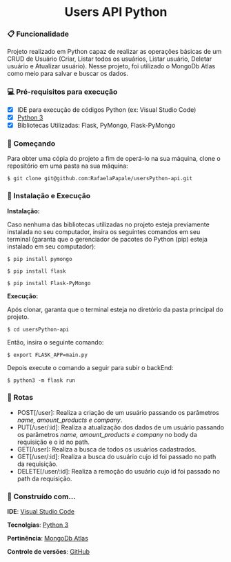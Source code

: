 <h1 align="center">Users API Python</h1>

### :clipboard: Funcionalidade
<p>
  Projeto realizado em Python capaz de realizar as operações básicas de um CRUD de Usuário (Criar, Listar todos os usuários, Listar usuário, Deletar usuário e Atualizar usuário). Nesse projeto, foi utilizado o MongoDb Atlas como meio para salvar e buscar os dados.
</p>

### :computer: Pré-requisitos para execução
- [x] IDE para execução de códigos Python (ex: Visual Studio Code)
- [x] [Python 3](https://www.python.org/downloads/)
- [x] Bibliotecas Utilizadas: Flask, PyMongo, Flask-PyMongo
### :rocket: Começando
<p>Para obter uma cópia do projeto a fim de operá-lo na sua máquina, clone o repositório em uma pasta na sua máquina:</p>

```
$ git clone git@github.com:RafaelaPapale/usersPython-api.git
```
### :wrench: Instalação e Execução

**Instalação:**
<p>Caso nenhuma das bibliotecas utilizadas no projeto esteja previamente instalada no seu computador, insira os seguintes comandos em seu terminal (garanta que o gerenciador de pacotes do Python (pip) esteja instalado em seu computador):</p>

```
$ pip install pymongo

$ pip install flask

$ pip install Flask-PyMongo
```

**Execução:**
<p>Após clonar, garanta que o terminal esteja no diretório da pasta principal do projeto.</p>

```
$ cd usersPython-api
```

<p>Então, insira o seguinte comando:</p>

```
$ export FLASK_APP=main.py
```

<p>Depois execute o comando a seguir para subir o backEnd:</p>

```
$ python3 -m flask run
```
### :telescope: Rotas

- POST[/user]: Realiza a criação de um usuário passando os parâmetros *name, amount_products e company*.
- PUT[/user/:id]: Realiza a atualização dos dados de um usuário passando os parâmetros *name, amount_products e company* no body da requisição e o id no path.
- GET[/user]: Realiza a busca de todos os usuários cadastrados.
- GET[/user/:id]: Realiza a busca do usuário cujo id foi passado no path da requisição.
- DELETE[/user/:id]: Realiza a remoção do usuário cujo id foi passado no path da requisição.

### :hammer: Construído com...

**IDE**: [Visual Studio Code](https://code.visualstudio.com/)

**Tecnolgias**: [Python 3](https://www.python.org/downloads/)

**Pertinência**: [MongoDb Atlas](https://account.mongodb.com/account/login?_ga=2.204523984.1347496482.1648473728-1771549431.1644318985&_gac=1.90835432.1648487392.CjwKCAjwuYWSBhByEiwAKd_n_ku0vCvysMHVuTLai3cSowiu8WJUE7xhE8tnfrgID6XgQz8zTzOemRoCY8AQAvD_BwE)

**Controle de versões**: [GitHub](https://github.com/)